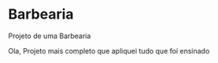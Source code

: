 # Barbearia
Projeto de uma Barbearia


Ola, Projeto mais completo que apliquei tudo que foi ensinado
